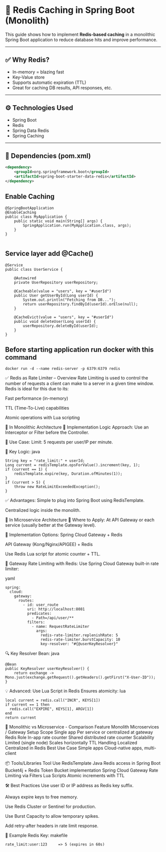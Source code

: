 # 🧠 Redis Caching in Spring Boot (Monolith)

This guide shows how to implement **Redis-based caching** in a monolithic Spring Boot application to reduce database hits and improve performance.

---

## ✅ Why Redis?

- In-memory = blazing fast
- Key-Value store
- Supports automatic expiration (TTL)
- Great for caching DB results, API responses, etc.

---

## ⚙️ Technologies Used

- Spring Boot
- Redis
- Spring Data Redis
- Spring Caching

---

## 🧰 Dependencies (pom.xml)

```xml
<dependency>
    <groupId>org.springframework.boot</groupId>
    <artifactId>spring-boot-starter-data-redis</artifactId>
</dependency>
```


## Enable Caching 

```
@SpringBootApplication
@EnableCaching
public class MyApplication {
    public static void main(String[] args) {
        SpringApplication.run(MyApplication.class, args);
    }
}


```


## Service layer add @Cache()

```
@Service
public class UserService {

    @Autowired
    private UserRepository userRepository;

    @Cacheable(value = "users", key = "#userId")
    public User getUserById(Long userId) {
        System.out.println("Fetching from DB...");
        return userRepository.findById(userId).orElse(null);
    }

    @CacheEvict(value = "users", key = "#userId")
    public void deleteUser(Long userId) {
        userRepository.deleteById(userId);
    }
}

```

## Before starting application run docker with this command
```
docker run -d --name redis-server -p 6379:6379 redis

```



✅ Redis as Rate Limiter – Overview
Rate Limiting is used to control the number of requests a client can make to a server in a given time window. Redis is ideal for this due to its:

Fast performance (in-memory)

TTL (Time-To-Live) capabilities

Atomic operations with Lua scripting

🧱 In Monolithic Architecture
🔧 Implementation Logic
Approach: Use an Interceptor or Filter before the Controller.

🚦 Use Case:
Limit: 5 requests per user/IP per minute.

🧪 Key Logic:
java
```
String key = "rate_limit:" + userId;
Long current = redisTemplate.opsForValue().increment(key, 1);
if (current == 1) {
    redisTemplate.expire(key, Duration.ofMinutes(1));
}
if (current > 5) {
    throw new RateLimitExceededException();
}
```
✅ Advantages:
Simple to plug into Spring Boot using RedisTemplate.

Centralized logic inside the monolith.

🧱 In Microservice Architecture
📌 Where to Apply:
At API Gateway or each service (usually better at the Gateway level).

🔧 Implementation Options:
Spring Cloud Gateway + Redis

API Gateway (Kong/Nginx/APIGEE) + Redis

Use Redis Lua script for atomic counter + TTL.

🚦 Gateway Rate Limiting with Redis:
Use Spring Cloud Gateway built-in rate limiter:

yaml


```
spring:
  cloud:
    gateway:
      routes:
        - id: user_route
          uri: http://localhost:8081
          predicates:
            - Path=/api/user/**
          filters:
            - name: RequestRateLimiter
              args:
                redis-rate-limiter.replenishRate: 5
                redis-rate-limiter.burstCapacity: 10
                key-resolver: "#{@userKeyResolver}"

 ```            
🔍 Key Resolver Bean:
java


```
@Bean
public KeyResolver userKeyResolver() {
    return exchange -> Mono.just(exchange.getRequest().getHeaders().getFirst("X-User-ID"));
}
```
💡 Advanced: Use Lua Script in Redis
Ensures atomicity:
lua
```
local current = redis.call("INCR", KEYS[1])
if current == 1 then
  redis.call("EXPIRE", KEYS[1], ARGV[1])
end
return current
```
🔁 Monolithic vs Microservice - Comparison
Feature	Monolith	Microservices / Gateway
Setup Scope	Single app	Per service or centralized at gateway
Redis Role	In-app rate counter	Shared distributed rate counter
Scalability	Limited (single node)	Scales horizontally
TTL Handling	Localized	Centralized in Redis
Best Use Case	Simple apps	Cloud-native apps, multi-client

📦 Tools/Libraries
Tool	Use
RedisTemplate	Java Redis access in Spring Boot
Bucket4j + Redis	Token Bucket implementation
Spring Cloud Gateway	Rate Limiting via Filters
Lua Scripts	Atomic increments with TTL

🛠 Best Practices
Use user ID or IP address as Redis key suffix.

Always expire keys to free memory.

Use Redis Cluster or Sentinel for production.

Use Burst Capacity to allow temporary spikes.

Add retry-after headers in rate limit response.

🧪 Example Redis Key:
makefile
```
rate_limit:user:123     => 5 (expires in 60s)

```
